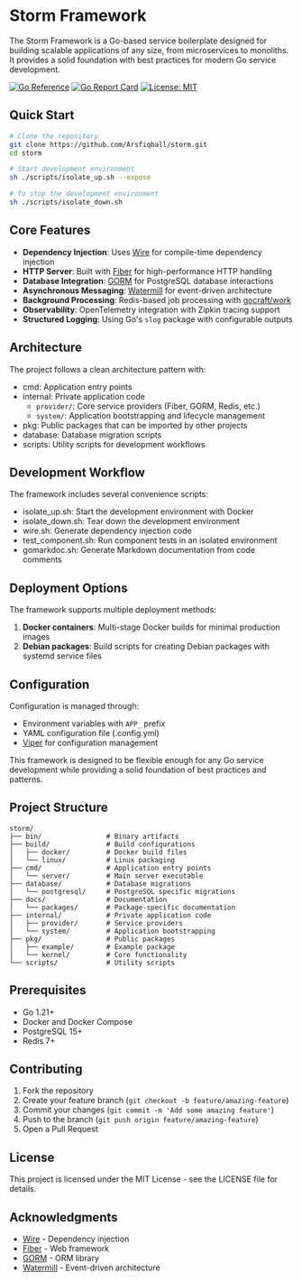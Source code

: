 # Storm Framework

The Storm Framework is a Go-based service boilerplate designed for building scalable applications of any size, from microservices to monoliths. It provides a solid foundation with best practices for modern Go service development.

[![Go Reference](https://pkg.go.dev/badge/github.com/Arsfiqball/storm.svg)](https://pkg.go.dev/github.com/Arsfiqball/storm)
[![Go Report Card](https://goreportcard.com/badge/github.com/Arsfiqball/storm)](https://goreportcard.com/report/github.com/Arsfiqball/storm)
[![License: MIT](https://img.shields.io/badge/License-MIT-yellow.svg)](https://opensource.org/licenses/MIT)

## Quick Start

```bash
# Clone the repository
git clone https://github.com/Arsfiqball/storm.git
cd storm

# Start development environment
sh ./scripts/isolate_up.sh --expose

# To stop the development environment
sh ./scripts/isolate_down.sh
```

## Core Features

- **Dependency Injection**: Uses [Wire](https://github.com/google/wire) for compile-time dependency injection
- **HTTP Server**: Built with [Fiber](https://github.com/gofiber/fiber/v2) for high-performance HTTP handling
- **Database Integration**: [GORM](https://gorm.io/) for PostgreSQL database interactions
- **Asynchronous Messaging**: [Watermill](https://github.com/ThreeDotsLabs/watermill) for event-driven architecture
- **Background Processing**: Redis-based job processing with [gocraft/work](https://github.com/gocraft/work)
- **Observability**: OpenTelemetry integration with Zipkin tracing support
- **Structured Logging**: Using Go's `slog` package with configurable outputs

## Architecture

The project follows a clean architecture pattern with:

- cmd: Application entry points
- internal: Private application code
  - `provider/`: Core service providers (Fiber, GORM, Redis, etc.)
  - `system/`: Application bootstrapping and lifecycle management
- pkg: Public packages that can be imported by other projects
- database: Database migration scripts
- scripts: Utility scripts for development workflows

## Development Workflow

The framework includes several convenience scripts:
- isolate_up.sh: Start the development environment with Docker
- isolate_down.sh: Tear down the development environment
- wire.sh: Generate dependency injection code
- test_component.sh: Run component tests in an isolated environment
- gomarkdoc.sh: Generate Markdown documentation from code comments

## Deployment Options

The framework supports multiple deployment methods:
1. **Docker containers**: Multi-stage Docker builds for minimal production images
2. **Debian packages**: Build scripts for creating Debian packages with systemd service files

## Configuration

Configuration is managed through:
- Environment variables with `APP_` prefix
- YAML configuration file (.config.yml)
- [Viper](https://github.com/spf13/viper) for configuration management

This framework is designed to be flexible enough for any Go service development while providing a solid foundation of best practices and patterns.

## Project Structure

```
storm/
├── bin/                # Binary artifacts
├── build/              # Build configurations
│   ├── docker/         # Docker build files
│   └── linux/          # Linux packaging
├── cmd/                # Application entry points
│   └── server/         # Main server executable
├── database/           # Database migrations
│   └── postgresql/     # PostgreSQL specific migrations
├── docs/               # Documentation
│   └── packages/       # Package-specific documentation
├── internal/           # Private application code
│   ├── provider/       # Service providers
│   └── system/         # Application bootstrapping
├── pkg/                # Public packages
│   ├── example/        # Example package
│   └── kernel/         # Core functionality
└── scripts/            # Utility scripts
```

## Prerequisites

- Go 1.21+
- Docker and Docker Compose
- PostgreSQL 15+
- Redis 7+

## Contributing

1. Fork the repository
2. Create your feature branch (`git checkout -b feature/amazing-feature`)
3. Commit your changes (`git commit -m 'Add some amazing feature'`)
4. Push to the branch (`git push origin feature/amazing-feature`)
5. Open a Pull Request

## License

This project is licensed under the MIT License - see the LICENSE file for details.

## Acknowledgments

- [Wire](https://github.com/google/wire) - Dependency injection
- [Fiber](https://github.com/gofiber/fiber) - Web framework
- [GORM](https://gorm.io/) - ORM library
- [Watermill](https://github.com/ThreeDotsLabs/watermill) - Event-driven architecture
